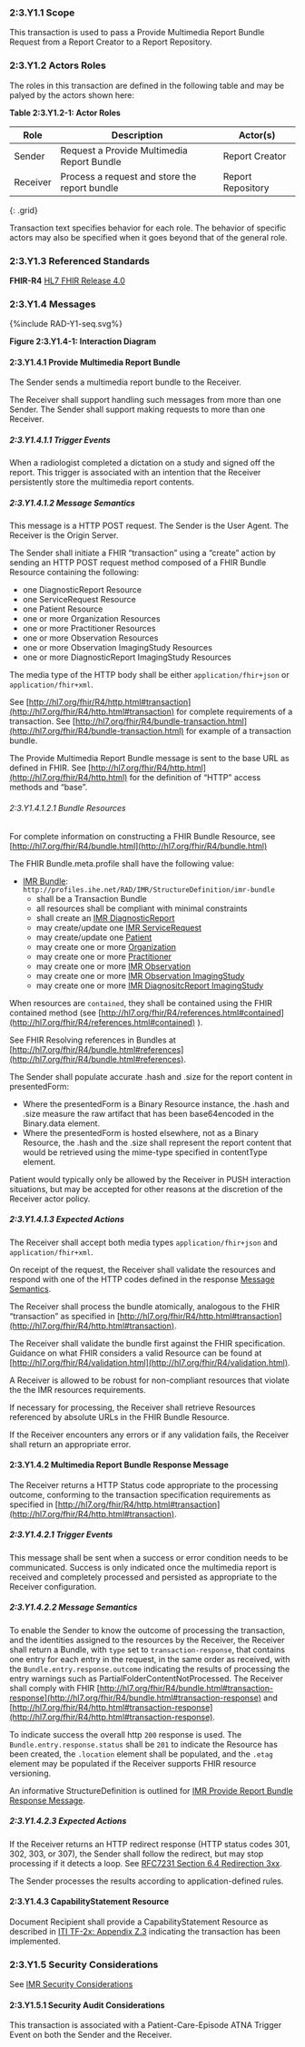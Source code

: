 ### 2:3.Y1.1 Scope

This transaction is used to pass a Provide Multimedia Report Bundle Request from a Report Creator to a Report Repository.

### 2:3.Y1.2 Actors Roles

The roles in this transaction are defined in the following table and may be palyed by the actors shown here:

**Table 2:3.Y1.2-1: Actor Roles**

| Role      | Description                                   | Actor(s)          |
|-----------|-----------------------------------------------|-------------------|
| Sender    | Request a Provide Multimedia Report Bundle    | Report Creator    |
| Receiver  | Process a request and store the report bundle | Report Repository |
{: .grid}

Transaction text specifies behavior for each role. The behavior of specific actors may also be specified when it goes beyond that of the general role.

### 2:3.Y1.3 Referenced Standards

**FHIR-R4** [HL7 FHIR Release 4.0](http://www.hl7.org/FHIR/R4)

### 2:3.Y1.4 Messages

<div>
{%include RAD-Y1-seq.svg%}
</div>

<div style="clear: left"/>

**Figure 2:3.Y1.4-1: Interaction Diagram**

#### 2:3.Y1.4.1 Provide Multimedia Report Bundle
The Sender sends a multimedia report bundle to the Receiver.

The Receiver shall support handling such messages from more than one Sender. The Sender shall support making requests to more than one Receiver.

##### 2:3.Y1.4.1.1 Trigger Events

When a radiologist completed a dictation on a study and signed off the report. This trigger is associated with an intention that the Receiver persistently store the multimedia report contents.

##### 2:3.Y1.4.1.2 Message Semantics

This message is a HTTP POST request. The Sender is the User Agent. The Receiver is the Origin Server.

The Sender shall initiate a FHIR “transaction” using a “create” action by sending an HTTP POST request method composed of a FHIR Bundle Resource containing the following:
- one DiagnosticReport Resource
- one ServiceRequest Resource
- one Patient Resource
- one or more Organization Resources
- one or more Practitioner Resources
- one or more Observation Resources
- one or more Observation ImagingStudy Resources
- one or more DiagnosticReport ImagingStudy Resources

The media type of the HTTP body shall be either `application/fhir+json` or `application/fhir+xml`.

See [http://hl7.org/fhir/R4/http.html#transaction](http://hl7.org/fhir/R4/http.html#transaction) for complete requirements of a transaction. See [http://hl7.org/fhir/R4/bundle-transaction.html](http://hl7.org/fhir/R4/bundle-transaction.html) for example of a transaction bundle.

The Provide Multimedia Report Bundle message is sent to the base URL as defined in FHIR. See [http://hl7.org/fhir/R4/http.html](http://hl7.org/fhir/R4/http.html) for the definition of “HTTP” access methods and “base”.

###### 2:3.Y1.4.1.2.1 Bundle Resources

For complete information on constructing a FHIR Bundle Resource, see [http://hl7.org/fhir/R4/bundle.html](http://hl7.org/fhir/R4/bundle.html)

The FHIR Bundle.meta.profile shall have the following value: 
- [IMR Bundle](StructureDefinition-imr-bundle.html): `http://profiles.ihe.net/RAD/IMR/StructureDefinition/imr-bundle`
  - shall be a Transaction Bundle
  - all resources shall be compliant with minimal constraints
  - shall create an [IMR DiagnosticReport](StructureDefinition-imr-diagnosticreport.html)
  - may create/update one [IMR ServiceRequest](StructureDefinition-imr-servicerequest.html)
  - may create/update one [Patient](http://hl7.org/fhir/R4/patient.html)
  - may create one or more [Organization](http://hl7.org/fhir/R4/organization.html)
  - may create one or more [Practitioner](http://hl7.org/fhir/R4/practitioner.html)
  - may create one or more [IMR Observation](StructureDefinition-imr-observation.html)
  - may create one or more [IMR Observation ImagingStudy](StructureDefinition-imr-observation-imagingstudy.html)
  - may create one or more [IMR DiagnositcReport ImagingStudy](StructureDefinition-imr-diagnosticreport-imagingstudy.html)

When resources are `contained`, they shall be contained using the FHIR contained method (see [http://hl7.org/fhir/R4/references.html#contained](http://hl7.org/fhir/R4/references.html#contained) ).

See FHIR Resolving references in Bundles at [http://hl7.org/fhir/R4/bundle.html#references](http://hl7.org/fhir/R4/bundle.html#references). 

The Sender shall populate accurate .hash and .size for the report content in presentedForm: 
* Where the presentedForm is a Binary Resource instance, the .hash and .size measure the raw artifact that has been base64encoded in the Binary.data element.  
* Where the presentedForm is hosted elsewhere, not as a Binary Resource, the .hash and the .size shall represent the report content that would be retrieved using the mime-type specified in contentType element. 

Patient would typically only be allowed by the Receiver in PUSH interaction situations, but may be accepted for other reasons at the discretion of the Receiver actor policy.

##### 2:3.Y1.4.1.3 Expected Actions

The Receiver shall accept both media types `application/fhir+json` and `application/fhir+xml`.

On receipt of the request, the Receiver shall validate the resources and respond with one of the HTTP codes defined in the response [Message Semantics](#2365412-message-semantics). 

The Receiver shall process the bundle atomically, analogous to the FHIR “transaction” as specified in [http://hl7.org/fhir/R4/http.html#transaction](http://hl7.org/fhir/R4/http.html#transaction). 

The Receiver shall validate the bundle first against the FHIR specification. Guidance on what FHIR considers a valid Resource can be found at [http://hl7.org/fhir/R4/validation.html](http://hl7.org/fhir/R4/validation.html). 

A Receiver is allowed to be robust for non-compliant resources that violate the the IMR resources requirements. 

If necessary for processing, the Receiver shall retrieve Resources referenced by absolute URLs in the FHIR Bundle Resource.

If the Receiver encounters any errors or if any validation fails, the Receiver shall return an appropriate error.

#### 2:3.Y1.4.2 Multimedia Report Bundle Response Message

The Receiver returns a HTTP Status code appropriate to the processing outcome, conforming to the transaction specification requirements as specified in [http://hl7.org/fhir/R4/http.html#transaction](http://hl7.org/fhir/R4/http.html#transaction). 

##### 2:3.Y1.4.2.1 Trigger Events

This message shall be sent when a success or error condition needs to be communicated. Success is only indicated once the multimedia report is received and completely processed and persisted as appropriate to the Receiver configuration. 

##### 2:3.Y1.4.2.2 Message Semantics

To enable the Sender to know the outcome of processing the transaction, and the identities assigned to the resources by the Receiver, the Receiver shall return a Bundle, with `type` set to `transaction-response`, that contains one entry for each entry in the request, in the same order as received, with the `Bundle.entry.response.outcome` indicating the results of processing the entry warnings such as PartialFolderContentNotProcessed. The Receiver shall comply with FHIR [http://hl7.org/fhir/R4/bundle.html#transaction-response](http://hl7.org/fhir/R4/bundle.html#transaction-response) and [http://hl7.org/fhir/R4/http.html#transaction-response](http://hl7.org/fhir/R4/http.html#transaction-response). 

To indicate success the overall http `200` response is used. The `Bundle.entry.response.status` shall be `201` to indicate the Resource has been created, the `.location` element shall be populated, and the `.etag` element may be populated if the Receiver supports FHIR resource versioning.

An informative StructureDefinition is outlined for [IMR Provide Report Bundle Response Message](StructureDefinition-imr-provide-report-bundle-response.html).

##### 2:3.Y1.4.2.3 Expected Actions

If the Receiver returns an HTTP redirect response (HTTP status codes 301, 302, 303, or 307), the Sender shall follow the redirect, but may stop processing if it detects a loop. See [RFC7231 Section 6.4 Redirection 3xx](https://tools.ietf.org/html/rfc7231#section-6.4).

The Sender processes the results according to application-defined rules.	

#### 2:3.Y1.4.3 CapabilityStatement Resource

Document Recipient shall provide a CapabilityStatement Resource as described in [ITI TF-2x: Appendix Z.3](https://profiles.ihe.net/ITI/TF/Volume2/ch-Z.html#z.3-capabilitystatement-resource) indicating the transaction has been implemented. 

### 2:3.Y1.5 Security Considerations

See [IMR Security Considerations](volume-1.html#security-considerations)

#### 2:3.Y1.5.1 Security Audit Considerations

This transaction is associated with a Patient-Care-Episode ATNA Trigger Event on both the Sender and the Receiver.